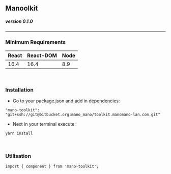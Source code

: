## Manoolkit
#####  version 0.1.0

-------------------------------


### Minimum Requirements

| React | React-DOM | Node |
| ----- | --------- | ---- |
| 16.4 | 16.4 | 8.9 |

<br /> 

### Installation

  + Go to your package.json and add in dependencies:
  
  `"mano-toolkit": "git+ssh://git@bitbucket.org:mano_mano/toolkit.manomano-lan.com.git"`
  
  + Next in your terminal execute:
  
  `yarn install`
  
<br/>

### Utilisation

  `import { component } from 'mano-toolkit';`

